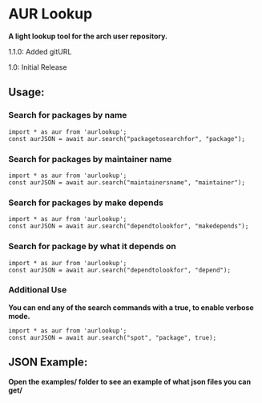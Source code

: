 # AUR Lookup
**A light lookup tool for the arch user repository.**

1.1.0: Added gitURL

1.0: Initial Release


## Usage:

### Search for packages by name

    import * as aur from 'aurlookup';
    const aurJSON = await aur.search("packagetosearchfor", "package");

### Search for packages by maintainer name

    import * as aur from 'aurlookup';
    const aurJSON = await aur.search("maintainersname", "maintainer");

### Search for packages by make depends

    import * as aur from 'aurlookup';
    const aurJSON = await aur.search("dependtolookfor", "makedepends");

### Search for package by what it depends on

    import * as aur from 'aurlookup';
    const aurJSON = await aur.search("dependtolookfor", "depend");

### Additional Use

**You can end any of the search commands with a true, to enable verbose mode.**


    import * as aur from 'aurlookup';
    const aurJSON = await aur.search("spot", "package", true);


## JSON Example:

**Open the examples/ folder to see an example of what json files you can get/**

